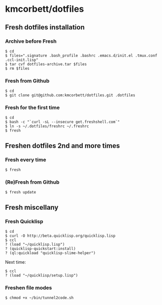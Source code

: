 # kmcorbett/dotfiles

## Fresh dotfiles installation

### Archive before Fresh

    $ cd
    $ files=".signature .bash_profile .bashrc .emacs.d/init.el .tmux.conf .ccl-init.lisp"
    $ tar cvf dotfiles-archive.tar $files
    $ rm $files

### Fresh from Github

    $ cd
    $ git clone git@github.com:kmcorbett/dotfiles.git .dotfiles

### Fresh for the first time

    $ cd
    $ bash -c "`curl -sL --insecure get.freshshell.com`"
    $ ln -s ~/.dotfiles/freshrc ~/.freshrc
    $ fresh

## Freshen dotfiles 2nd and more times

### Fresh every time

    $ fresh

### (Re)Fresh from Github

    $ fresh update

## Fresh miscellany

### Fresh Quicklisp

    $ cd
    $ curl -O http://beta.quicklisp.org/quicklisp.lisp
    $ ccl
    ? (load "~/quicklisp.lisp")
    ? (quicklisp-quickstart:install)
    ? (ql:quickload "quicklisp-slime-helper")

Next time:

    $ ccl
    ? (load "~/quicklisp/setup.lisp")
    
### Freshen file modes

    $ chmod +x ~/bin/tunnel2code.sh
